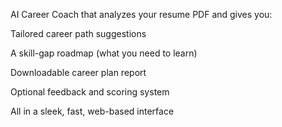 AI Career Coach that analyzes your resume PDF and gives you:

Tailored career path suggestions

A skill-gap roadmap (what you need to learn)

Downloadable career plan report

Optional feedback and scoring system

All in a sleek, fast, web-based interface
